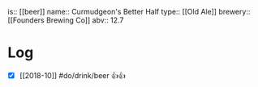 is:: [[beer]]
name:: Curmudgeon's Better Half
type:: [[Old Ale]]
brewery:: [[Founders Brewing Co]]
abv:: 12.7

# Log
- [x] [[2018-10]] #do/drink/beer 👍👍
